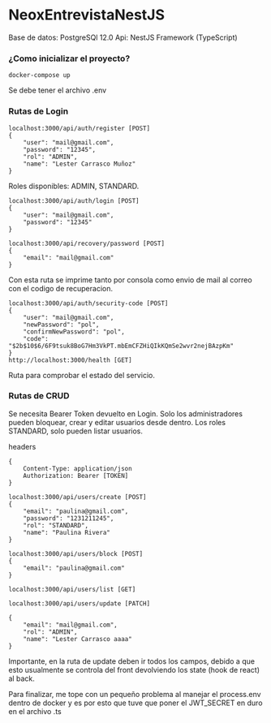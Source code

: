 # NeoxEntrevistaNestJS

Base de datos: PostgreSQl 12.0
Api: NestJS Framework (TypeScript)

### ¿Como inicializar el proyecto?

    docker-compose up

Se debe tener el archivo .env

### Rutas de Login

	localhost:3000/api/auth/register [POST]
	{	
		"user": "mail@gmail.com",
		"password": "12345",
		"rol": "ADMIN",
		"name": "Lester Carrasco Muñoz"
	}
Roles disponibles: ADMIN, STANDARD.

	localhost:3000/api/auth/login [POST]
	{
		"user": "mail@gmail.com",
		"password": "12345"
	}

	localhost:3000/api/recovery/password [POST]
	{
		"email": "mail@gmail.com"
	}
Con esta ruta se imprime tanto por consola como envio de mail al correo con el codigo de recuperacion.

	localhost:3000/api/auth/security-code [POST]
	{
		"user": "mail@gmail.com",
		"newPassword": "pol",
		"confirmNewPassword": "pol",
		"code": "$2b$10$6/6F9tsuk8BoG7Hm3VkPT.mbEmCFZHiQIkKQmSe2wvr2nejBAzpKm"
	}
	http://localhost:3000/health [GET]
	
Ruta para comprobar el estado del servicio.

### Rutas de CRUD
Se necesita Bearer Token devuelto en Login.
Solo los administradores pueden bloquear, crear y editar usuarios desde dentro.
Los roles STANDARD, solo pueden listar usuarios.


headers

	{
		Content-Type: application/json
		Authorization: Bearer [TOKEN]
	}

	localhost:3000/api/users/create [POST]	
	{
		"email": "paulina@gmail.com",
		"password": "1231211245",
		"rol": "STANDARD",
		"name": "Paulina Rivera"
	}

	localhost:3000/api/users/block [POST]
	{
		"email": "paulina@gmail.com"
	}
	
	localhost:3000/api/users/list [GET]
	
	localhost:3000/api/users/update [PATCH]
	
	{
		"email": "mail@gmail.com",
		"rol": "ADMIN",
		"name": "Lester Carrasco aaaa"
	}

Importante, en la ruta de update deben ir todos los campos, debido a que esto usualmente se controla del front devolviendo los state (hook de react) al back.

Para finalizar, me tope con un pequeño problema al manejar el process.env dentro de docker y es por esto que tuve que poner el JWT_SECRET en duro en el archivo .ts



